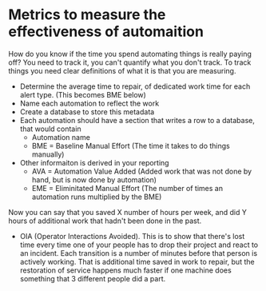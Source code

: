 # Metrics to measure the effectiveness of automaition

How do you know if the time you spend automating things is really paying off?  You need to track it, you can't quantify what you don't track. To track things you need clear definitions of what it is that you are measuring. 

- Determine the average time to repair, of dedicated work time for each alert type.  (This becomes BME below)
- Name each automation to reflect the work
- Create a database to store this metadata
- Each automation should have a section that writes a row to a database, that would contain
  - Automation name
  - BME = Baseline Manual Effort (The time it takes to do things manually)
- Other informaiton is derived in your reporting
  - AVA = Automation Value Added (Added work that was not done by hand, but is now done by automation)
  - EME = Eliminitated Manual Effort (The number of times an automation runs multiplied by the BME)

Now you can say that you saved X number of hours per week, and did Y hours of additional work that hadn't been done in the past. 

  - OIA (Operator Interactions Avoided).  This is to show that there's lost time every time one of your people has to drop their project and react to an incident. Each transition is a number of minutes before that person is actively working. That is additional time saved in work to repair, but the restoration of service happens much faster if one machine does something that 3 different people did a part.


